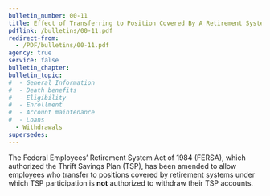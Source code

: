 ```yaml
---
bulletin_number: 00-11
title: Effect of Transferring to Position Covered By A Retirement System Under Which Thrift Savings Plan Participation Is Not Authorized
pdflink: /bulletins/00-11.pdf
redirect-from:
  - /PDF/bulletins/00-11.pdf
agency: true
service: false
bulletin_chapter:
bulletin_topic:
#  - General Information
#  - Death benefits
#  - Eligibility
#  - Enrollment
#  - Account maintenance
#  - Loans
  - Withdrawals
supersedes:
---
```


The Federal Employees’ Retirement System Act of 1984 (FERSA), which authorized the Thrift Savings Plan (TSP), has been amended to allow employees who transfer to positions covered by retirement systems under which TSP participation is <strong>not</strong> authorized to withdraw their TSP accounts.
